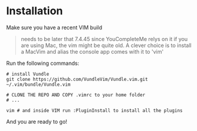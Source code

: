 # Installation

Make sure you have a recent VIM build 
> needs to be later that 7.4.45 since YouCompleteMe relys on it
> if you are using Mac, the vim might be quite old. 
> A clever choice is to install a MacVim and alias the console app comes with it to 'vim' 

Run the following commands:
```
# install Vundle
git clone https://github.com/VundleVim/Vundle.vim.git ~/.vim/bundle/Vundle.vim

# CLONE THE REPO AND COPY .vimrc to your home folder
# ...

vim # and inside VIM run :PluginInstall to install all the plugins
```

And you are ready to go!

